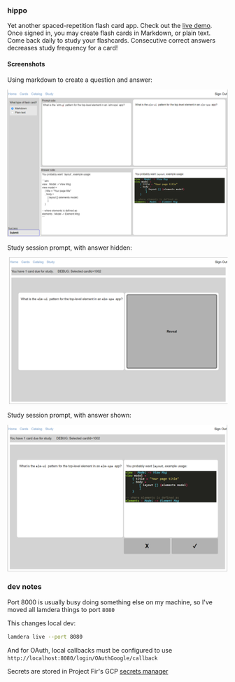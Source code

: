 ### hippo

Yet another spaced-repetition flash card app. Check out the [live demo](https://hippo.lamdera.app/). Once signed in, you may create flash cards in Markdown, or plain text. Come back daily to study your flashcards. Consecutive correct answers decreases study frequency for a card!


#### Screenshots

Using markdown to create a question and answer:

![img](./assets/screenshot1.png)

Study session prompt, with answer hidden:

![img](./assets/screenshot2.png)


Study session prompt, with answer shown:

![img](./assets/screenshot3.png)


### dev notes

Port 8000 is usually busy doing something else on my machine, so I've moved all lamdera things to port `8080`

This changes local dev:
```bash
lamdera live --port 8080
```

And for OAuth, local callbacks must be configured to use `http://localhost:8080/login/OAuthGoogle/callback`

Secrets are stored in Project Fir's GCP [secrets manager](https://console.cloud.google.com/security/secret-manager?project=fir-sandbox-326008)
